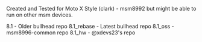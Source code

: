 Created and Tested for Moto X Style (clark) - msm8992
but might be able to run on other msm devices.

8.1 - Older bullhead repo
8.1_rebase - Latest bullhead repo
8.1_oss - msm8996-common repo
8.1_hw - @xdevs23's repo 
